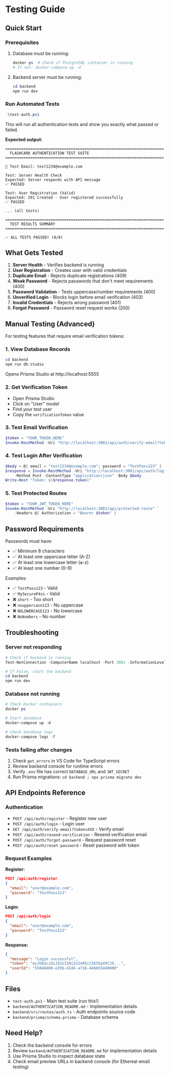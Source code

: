 # Testing Guide

## Quick Start

### Prerequisites
1. Database must be running:
   ```powershell
   docker ps  # Check if PostgreSQL container is running
   # If not: docker-compose up -d
   ```

2. Backend server must be running:
   ```powershell
   cd backend
   npm run dev
   ```

### Run Automated Tests

```powershell
.\test-auth.ps1
```

This will run all authentication tests and show you exactly what passed or failed.

**Expected output:**
```
======================================================================
  FLASHCARD AUTHENTICATION TEST SUITE
======================================================================

📧 Test Email: test1234@example.com

Test: Server Health Check
Expected: Server responds with API message
✅ PASSED

Test: User Registration (Valid)
Expected: 201 Created - User registered successfully
✅ PASSED

... (all tests)

======================================================================
  TEST RESULTS SUMMARY
======================================================================

✅ ALL TESTS PASSED! (8/8)
```

## What Gets Tested

1. **Server Health** - Verifies backend is running
2. **User Registration** - Creates user with valid credentials
3. **Duplicate Email** - Rejects duplicate registrations (409)
4. **Weak Password** - Rejects passwords that don't meet requirements (400)
5. **Password Validation** - Tests uppercase/number requirements (400)
6. **Unverified Login** - Blocks login before email verification (403)
7. **Invalid Credentials** - Rejects wrong password (401)
8. **Forgot Password** - Password reset request works (200)

## Manual Testing (Advanced)

For testing features that require email verification tokens:

### 1. View Database Records
```powershell
cd backend
npm run db:studio
```
Opens Prisma Studio at http://localhost:5555

### 2. Get Verification Token
- Open Prisma Studio
- Click on "User" model
- Find your test user
- Copy the `verificationToken` value

### 3. Test Email Verification
```powershell
$token = "YOUR_TOKEN_HERE"
Invoke-RestMethod -Uri "http://localhost:3001/api/auth/verify-email?token=$token"
```

### 4. Test Login After Verification
```powershell
$body = @{ email = "test1234@example.com"; password = "TestPass123" } | ConvertTo-Json
$response = Invoke-RestMethod -Uri "http://localhost:3001/api/auth/login" `
    -Method Post -ContentType "application/json" -Body $body
Write-Host "Token: $($response.token)"
```

### 5. Test Protected Routes
```powershell
$token = "YOUR_JWT_TOKEN_HERE"
Invoke-RestMethod -Uri "http://localhost:3001/api/protected-route" `
    -Headers @{ Authorization = "Bearer $token" }
```

## Password Requirements

Passwords must have:
- ✅ Minimum 8 characters
- ✅ At least one uppercase letter (A-Z)
- ✅ At least one lowercase letter (a-z)
- ✅ At least one number (0-9)

Examples:
- ✅ `TestPass123` - Valid
- ✅ `MySecureP4ss` - Valid
- ❌ `short` - Too short
- ❌ `nouppercase123` - No uppercase
- ❌ `NOLOWERCASE123` - No lowercase
- ❌ `NoNumbers` - No number

## Troubleshooting

### Server not responding
```powershell
# Check if backend is running
Test-NetConnection -ComputerName localhost -Port 3001 -InformationLevel Quiet

# If False, start the backend
cd backend
npm run dev
```

### Database not running
```powershell
# Check Docker containers
docker ps

# Start database
docker-compose up -d

# Check database logs
docker-compose logs -f
```

### Tests failing after changes
1. Check `get_errors` in VS Code for TypeScript errors
2. Review backend console for runtime errors
3. Verify `.env` file has correct `DATABASE_URL` and `JWT_SECRET`
4. Run Prisma migrations: `cd backend ; npx prisma migrate dev`

## API Endpoints Reference

### Authentication
- `POST /api/auth/register` - Register new user
- `POST /api/auth/login` - Login user
- `GET /api/auth/verify-email?token=XXX` - Verify email
- `POST /api/auth/resend-verification` - Resend verification email
- `POST /api/auth/forgot-password` - Request password reset
- `POST /api/auth/reset-password` - Reset password with token

### Request Examples

**Register:**
```json
POST /api/auth/register
{
  "email": "user@example.com",
  "password": "TestPass123"
}
```

**Login:**
```json
POST /api/auth/login
{
  "email": "user@example.com",
  "password": "TestPass123"
}
```

**Response:**
```json
{
  "message": "Login successful",
  "token": "eyJhbGciOiJIUzI1NiIsInR5cCI6IkpXVCJ9...",
  "userId": "550e8400-e29b-41d4-a716-446655440000"
}
```

## Files

- `test-auth.ps1` - Main test suite (run this!)
- `backend/AUTHENTICATION_README.md` - Implementation details
- `backend/src/routes/auth.ts` - Auth endpoints source code
- `backend/prisma/schema.prisma` - Database schema

## Need Help?

1. Check the backend console for errors
2. Review `backend/AUTHENTICATION_README.md` for implementation details
3. Use Prisma Studio to inspect database state
4. Check email preview URLs in backend console (for Ethereal email testing)
